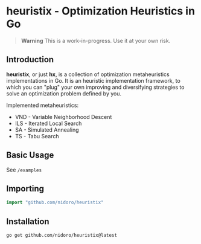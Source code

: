 # heuristix - Optimization Heuristics in Go

> **Warning**
> This is a work-in-progress. Use it at your own risk.

## Introduction

**heuristix**, or just **hx**, is a collection of optimization metaheuristics
implementations in Go. It is an heuristic implementation framework,
to which you can "plug" your own improving and diversifying strategies
to solve an optimization problem defined by you.

Implemented metaheuristics:

- VND - Variable Neighborhood Descent
- ILS - Iterated Local Search
- SA - Simulated Annealing
- TS - Tabu Search

## Basic Usage

See `/examples`

## Importing
```go
import "github.com/nidoro/heuristix"
```

## Installation

```shell
go get github.com/nidoro/heuristix@latest
```
